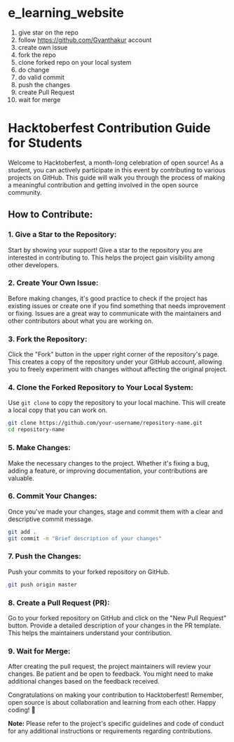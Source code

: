 # e_learning_website



 1. give star on the repo
 2. follow https://github.com/Gyanthakur account
 3. create own issue
 4. fork the repo
 5. clone forked repo on your local system
 6. do change
 7. do valid commit
 8. push the changes
 9. create Pull Request
 10. wait for merge


# Hacktoberfest Contribution Guide for Students

Welcome to Hacktoberfest, a month-long celebration of open source! As a student, you can actively participate in this event by contributing to various projects on GitHub. This guide will walk you through the process of making a meaningful contribution and getting involved in the open source community.

## How to Contribute:

### 1. Give a Star to the Repository:
Start by showing your support! Give a star to the repository you are interested in contributing to. This helps the project gain visibility among other developers.

### 2. Create Your Own Issue:
Before making changes, it's good practice to check if the project has existing issues or create one if you find something that needs improvement or fixing. Issues are a great way to communicate with the maintainers and other contributors about what you are working on.

### 3. Fork the Repository:
Click the "Fork" button in the upper right corner of the repository's page. This creates a copy of the repository under your GitHub account, allowing you to freely experiment with changes without affecting the original project.

### 4. Clone the Forked Repository to Your Local System:
Use `git clone` to copy the repository to your local machine. This will create a local copy that you can work on.

```bash
git clone https://github.com/your-username/repository-name.git
cd repository-name
```

### 5. Make Changes:
Make the necessary changes to the project. Whether it's fixing a bug, adding a feature, or improving documentation, your contributions are valuable.

### 6. Commit Your Changes:
Once you've made your changes, stage and commit them with a clear and descriptive commit message.

```bash
git add .
git commit -m "Brief description of your changes"
```

### 7. Push the Changes:
Push your commits to your forked repository on GitHub.

```bash
git push origin master
```

### 8. Create a Pull Request (PR):
Go to your forked repository on GitHub and click on the "New Pull Request" button. Provide a detailed description of your changes in the PR template. This helps the maintainers understand your contribution.

### 9. Wait for Merge:
After creating the pull request, the project maintainers will review your changes. Be patient and be open to feedback. You might need to make additional changes based on the feedback received.

Congratulations on making your contribution to Hacktoberfest! Remember, open source is about collaboration and learning from each other. Happy coding! 🚀

**Note:** Please refer to the project's specific guidelines and code of conduct for any additional instructions or requirements regarding contributions.
